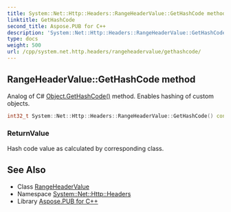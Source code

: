 ```yaml
---
title: System::Net::Http::Headers::RangeHeaderValue::GetHashCode method
linktitle: GetHashCode
second_title: Aspose.PUB for C++
description: 'System::Net::Http::Headers::RangeHeaderValue::GetHashCode method. Analog of C# Object.GetHashCode() method. Enables hashing of custom objects in C++.'
type: docs
weight: 500
url: /cpp/system.net.http.headers/rangeheadervalue/gethashcode/
---
```

## RangeHeaderValue::GetHashCode method


Analog of C# [Object.GetHashCode()](../../../system/object/gethashcode/) method. Enables hashing of custom objects.

```cpp
int32_t System::Net::Http::Headers::RangeHeaderValue::GetHashCode() const override
```


### ReturnValue

Hash code value as calculated by corresponding class.

## See Also

* Class [RangeHeaderValue](../)
* Namespace [System::Net::Http::Headers](../../)
* Library [Aspose.PUB for C++](../../../)
